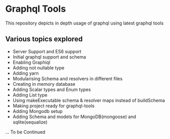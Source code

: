 # Graphql Tools

This repository depicts in depth usage of graphql using latest graphql tools

## Various topics explored
* Server Support and ES6 support
* Initial graphql support and schema
* Enabling Graphiql
* Adding not nullable type
* Adding yarn
* Modularising Schema and resolvers in different files
* Creating in memory database
* Adding Scalar types and Enum types
* Adding List type
* Using makeExecutable schema & resolver maps instead of buildSchema
* Making project ready for graphql-tools
* Adding Mongodb setup
* Adding Schema and models for MongoDB(mongoose) and sqlite(sequalize)

... To be Continued


